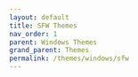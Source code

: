 ```yaml
---
layout: default
title: SFW Themes
nav_order: 1
parent: Windows Themes
grand_parent: Themes
permalink: /themes/windows/sfw
---
```


<!-- 
{: .note }
> {: .opaque }
> 
> 
> 
-->
